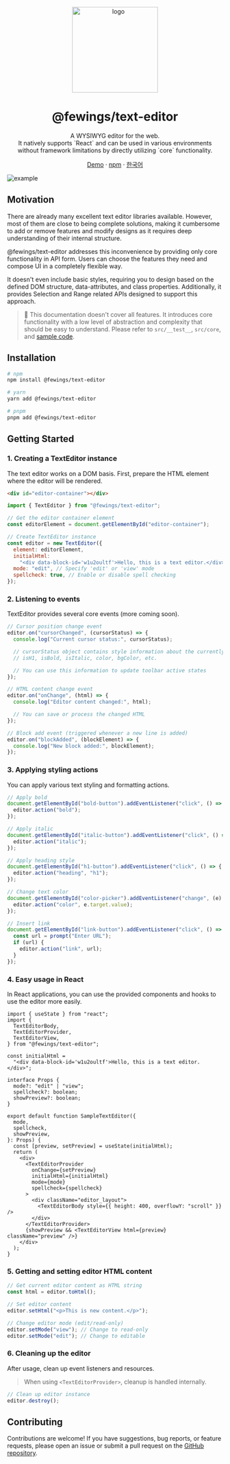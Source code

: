 <p align="center">
    <a href="https://github.com/livemehere/fewings">
        <img src="https://github.com/livemehere/fewings/blob/master/img/logo.png?raw=true" alt="logo" width="200" />
    </a>
    <h1 align="center">@fewings/text-editor</h1>      
    <p align="center">
    A WYSIWYG editor for the web.
    <br/>
    It natively supports `React` and can be used in various environments without framework limitations by directly utilizing `core` functionality.
    </p>
    <p align="center">
        <a href="https://livemehere.github.io/fewings/?path=/story/text-editor-sample--default">Demo</a>
         &middot;
        <a href="https://www.npmjs.com/package/@fewings/text-editor">npm</a>
        &middot;
        <a href="https://github.com/livemehere/fewings/blob/master/packages/text-editor/README.ko.md">한국어</a>
    </p>
</p>

![example](https://github.com/livemehere/fewings/blob/master/packages/text-editor/docs/example1.png?raw=true)

## Motivation

There are already many excellent text editor libraries available.
However, most of them are close to being complete solutions, making it cumbersome to add or remove features and modify designs as it requires deep understanding of their internal structure.

@fewings/text-editor addresses this inconvenience by providing only core functionality in API form.
Users can choose the features they need and compose UI in a completely flexible way.

It doesn't even include basic styles, requiring you to design based on the defined DOM structure, data-attributes, and class properties.
Additionally, it provides Selection and Range related APIs designed to support this approach.

> 🙏 This documentation doesn't cover all features. It introduces core functionality with a low level of abstraction and complexity that should be easy to understand. Please refer to `src/__test__`, `src/core`, and [sample code](https://github.com/livemehere/fewings/tree/master/examples/stories/textEditor/sample).

## Installation

```bash
# npm
npm install @fewings/text-editor

# yarn
yarn add @fewings/text-editor

# pnpm
pnpm add @fewings/text-editor
```

## Getting Started

### 1. Creating a TextEditor instance

The text editor works on a DOM basis. First, prepare the HTML element where the editor will be rendered.

```html
<div id="editor-container"></div>
```

```javascript
import { TextEditor } from "@fewings/text-editor";

// Get the editor container element
const editorElement = document.getElementById("editor-container");

// Create TextEditor instance
const editor = new TextEditor({
  element: editorElement,
  initialHtml:
    "<div data-block-id='w1u2oultf'>Hello, this is a text editor.</div>", // Initial HTML content ⚠️ Must follow the DOM structure mentioned earlier (direct child elements must be HTMLDivElement with data-block-id)
  mode: "edit", // Specify 'edit' or 'view' mode
  spellcheck: true, // Enable or disable spell checking
});
```

### 2. Listening to events

TextEditor provides several core events (more coming soon).

```javascript
// Cursor position change event
editor.on("cursorChanged", (cursorStatus) => {
  console.log("Current cursor status:", cursorStatus);

  // cursorStatus object contains style information about the currently selected text:
  // isH1, isBold, isItalic, color, bgColor, etc.

  // You can use this information to update toolbar active states
});

// HTML content change event
editor.on("onChange", (html) => {
  console.log("Editor content changed:", html);

  // You can save or process the changed HTML
});

// Block add event (triggered whenever a new line is added)
editor.on("blockAdded", (blockElement) => {
  console.log("New block added:", blockElement);
});
```

### 3. Applying styling actions

You can apply various text styling and formatting actions.

```javascript
// Apply bold
document.getElementById("bold-button").addEventListener("click", () => {
  editor.action("bold");
});

// Apply italic
document.getElementById("italic-button").addEventListener("click", () => {
  editor.action("italic");
});

// Apply heading style
document.getElementById("h1-button").addEventListener("click", () => {
  editor.action("heading", "h1");
});

// Change text color
document.getElementById("color-picker").addEventListener("change", (e) => {
  editor.action("color", e.target.value);
});

// Insert link
document.getElementById("link-button").addEventListener("click", () => {
  const url = prompt("Enter URL");
  if (url) {
    editor.action("link", url);
  }
});
```

### 4. Easy usage in React

In React applications, you can use the provided components and hooks to use the editor more easily.

```tsx
import { useState } from "react";
import {
  TextEditorBody,
  TextEditorProvider,
  TextEditorView,
} from "@fewings/text-editor";

const initialHtml =
  "<div data-block-id='w1u2oultf'>Hello, this is a text editor.</div>";

interface Props {
  mode?: "edit" | "view";
  spellcheck?: boolean;
  showPreview?: boolean;
}

export default function SampleTextEditor({
  mode,
  spellcheck,
  showPreview,
}: Props) {
  const [preview, setPreview] = useState(initialHtml);
  return (
    <div>
      <TextEditorProvider
        onChange={setPreview}
        initialHtml={initialHtml}
        mode={mode}
        spellcheck={spellcheck}
      >
        <div className="editor_layout">
          <TextEditorBody style={{ height: 400, overflowY: "scroll" }} />
        </div>
      </TextEditorProvider>
      {showPreview && <TextEditorView html={preview} className="preview" />}
    </div>
  );
}
```

### 5. Getting and setting editor HTML content

```javascript
// Get current editor content as HTML string
const html = editor.toHtml();

// Set editor content
editor.setHtml("<p>This is new content.</p>");

// Change editor mode (edit/read-only)
editor.setMode("view"); // Change to read-only
editor.setMode("edit"); // Change to editable
```

### 6. Cleaning up the editor

After usage, clean up event listeners and resources.

> When using `<TextEditorProvider>`, cleanup is handled internally.

```javascript
// Clean up editor instance
editor.destroy();
```

## Contributing

Contributions are welcome! If you have suggestions, bug reports, or feature requests, please open an issue or submit a pull request on the [GitHub repository](https://github.com/livemehere/fewings).
